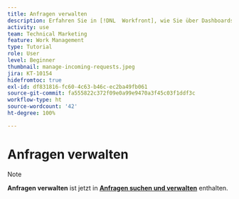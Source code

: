 ```yaml
---
title: Anfragen verwalten
description: Erfahren Sie in [!DNL  Workfront], wie Sie über Dashboards, die [!UICONTROL Startseite], den Bereich [!UICONTROL Anfragen] oder die Seite [!UICONTROL Teams] nach eingereichten Anfragen suchen.
activity: use
team: Technical Marketing
feature: Work Management
type: Tutorial
role: User
level: Beginner
thumbnail: manage-incoming-requests.jpeg
jira: KT-10154
hidefromtoc: true
exl-id: df831816-fc60-4c63-b46c-ec2ba49fb061
source-git-commit: fa555822c372f09e0a99e9470a3f45c03f1ddf3c
workflow-type: ht
source-wordcount: '42'
ht-degree: 100%

---
```


# Anfragen verwalten

>[!NOTE]
>
>**Anfragen verwalten** ist jetzt in **[Anfragen suchen und verwalten](https://experienceleague.adobe.com/docs/workfront-learn/tutorials-workfront/manage-work/issues-requests/find-requests.html?lang=de)** enthalten.

